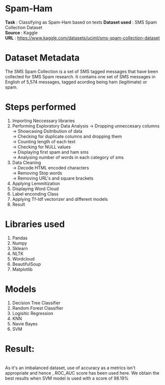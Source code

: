 # Spam-Ham

<b>Task</b> : Classifying as Spam-Ham based on texts 
<b>Dataset used</b> : SMS Spam Collection Dataset <br>
<b>Source </b>: Kaggle<br>
<b>URL</b> : https://www.kaggle.com/datasets/uciml/sms-spam-collection-dataset

# Dataset Metadata <br>
The SMS Spam Collection is a set of SMS tagged messages that have been collected for SMS Spam research. It contains one set of SMS messages in English of 5,574 messages, tagged acording being ham (legitimate) or spam.

# Steps performed
1) Importing Neccessary libraries
2) Performing Exploratory Data Analysis
     -> Dropping unneccesary columns <br>
     -> Showcasing Dsitribution of data<br>
     -> Checking for duplicate columns and dropping them <br>
     -> Counting length of each text<br>
     -> Checking for NULL values<br>
     -> Displaying first spam and ham sms<br>
     -> Analysing number of words in each category of sms<br>
3) Data Cleaning<br>
     -> Decode HTML encoded characters<br>
     -> Removing Stop words<br>
     -> Removing URL's and square brackets <br> 
4) Applying Lemmitization 
5) Displaying Word Cloud
6) Label enconding Class 
7) Applying Tf-Idf vectorizer and different models
8) Result

# Libraries used 
1) Pandas
2) Numpy
3) Sklearn
4) NLTK
5) Wordcloud
6) BeautifulSoup
7) Matplotlib


# Models
1) Decision Tree Classifier
2) Random Forest Classifier
3) Logisitic Regression
4) KNN
5) Navie Bayes
6) SVM

# Result:<br>
<br>
As it's an imbalanced dataset, use of accuracy as a metrics isn't appropriate and hence , ROC_AUC score has been used here. We obtain the best results when SVM model is used with a score of 98.19%

